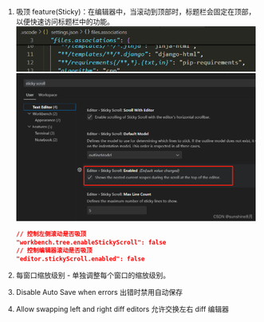 1. 吸顶 feature(Sticky)：在编辑器中，当滚动到顶部时，标题栏会固定在顶部，以便快速访问标题栏中的功能。
   ![alt text](image.png)
   ![alt text](image-1.png)

   ```json
   // 控制左侧滚动是否吸顶
   "workbench.tree.enableStickyScroll": false
   // 控制编辑器滚动是否吸顶
   "editor.stickyScroll.enabled": false
   ```

2. 每窗口缩放级别 - 单独调整每个窗口的缩放级别。
3. Disable Auto Save when errors
   出错时禁用自动保存
4. Allow swapping left and right diff editors
   允许交换左右 diff 编辑器
